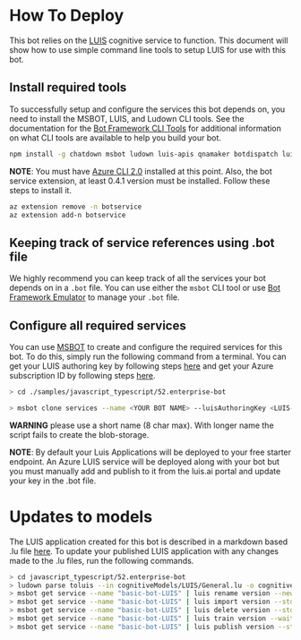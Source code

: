 # How To Deploy
This bot relies on the [LUIS][1] cognitive service to function. This document will show how to use simple command line tools to setup LUIS for use with this bot.

## Install required tools
To successfully setup and configure the services this bot depends on, you need to install the MSBOT, LUIS, and Ludown CLI tools.  See the documentation for the [Bot Framework CLI Tools][5] for additional information on what CLI tools are available to help you build your bot.

```bash
npm install -g chatdown msbot ludown luis-apis qnamaker botdispatch luisgen
```
**NOTE**: You must have [Azure CLI 2.0](https://docs.microsoft.com/en-us/cli/azure/install-azure-cli-windows?view=azure-cli-latest#install-or-update) installed at this point. Also, the bot service extension, at least 0.4.1 version must be installed. Follow these steps to install it.

```bash
az extension remove -n botservice
az extension add-n botservice
```

## Keeping track of service references using .bot file
We highly recommend you can keep track of all the services your bot depends on in a `.bot` file. You can use either the `msbot` CLI tool or use [Bot Framework Emulator][7] to manage your `.bot` file.

## Configure all required services
You can use [MSBOT][5] to create and configure the required services for this bot. To do this, simply run the following command from a terminal.
You can get your LUIS authoring key by following steps [here][8] and get your Azure subscription ID by following steps [here][9].

```bash
> cd ./samples/javascript_typescript/52.enterprise-bot

> msbot clone services --name <YOUR BOT NAME> --luisAuthoringKey <LUIS-KEY> --folder deploymentScripts/msbotClone --location westus --verbose
```
**WARNING** please use a short name (8 char max). With longer name the script fails to create the blob-storage.

**NOTE**: By default your Luis Applications will be deployed to your free starter endpoint. An Azure LUIS service will be deployed along with your bot but you must manually add and publish to it from the luis.ai portal and update your key in the .bot file.

# Updates to models
The LUIS application created for this bot is described in a markdown based .lu file [here](../cognitiveModels/LUIS/General.lu). To update your published LUIS application with any changes made to the .lu files,  run the following commands. 

```bash
> cd javascript_typescript/52.enterprise-bot
> ludown parse toluis --in cognitiveModels/LUIS/General.lu -o cognitiveModels/LUIS --out General.luis
> msbot get service --name "basic-bot-LUIS" | luis rename version --newVersionId 0.1_old --stdin
> msbot get service --name "basic-bot-LUIS" | luis import version --stdin --in cognitiveModels/LUIS/General.luis
> msbot get service --name "basic-bot-LUIS" | luis delete version --stdin --versionId 0.1_old
> msbot get service --name "basic-bot-LUIS" | luis train version --wait --stdin
> msbot get service --name "basic-bot-LUIS" | luis publish version --stdin
```

[1]: https://www.luis.ai
[2]: https://docs.microsoft.com/en-us/azure/bot-service/bot-service-concept-intelligence
[3]: https://portal.azure.com
[4]: https://azure.microsoft.com/en-us/get-started/
[5]: https://github.com/microsoft/botbuilder-tools
[6]: https://dev.botframework.com
[7]: https://www.github.com/microsoft/botframework-emulator
[8]: https://docs.microsoft.com/en-us/azure/cognitive-services/luis/luis-how-to-account-settings
[9]: https://blogs.msdn.microsoft.com/mschray/2016/03/18/getting-your-azure-subscription-guid-new-portal/